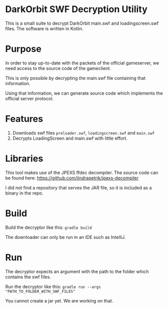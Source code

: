 # DarkOrbit SWF Decryption Utility

This is a small suite to decrypt DarkOrbit main.swf and loadingscreen.swf files.
The software is written in Kotlin.

# Purpose

In order to stay up-to-date with the packets of the official gameserver, we need access to the source code of the
gameclient.

This is only possible by decrypting the main.swf file containing that information.

Using that information, we can generate source code which implements the official server protocol.

# Features

1. Downloads swf files `preloader.swf`, `loadingscreen.swf` and `main.swf`
2. Decrypts LoadingScreen and main.swf with little effort.

# Libraries

This tool makes use of the JPEXS ffdec decompiler.
The source code can be found here: https://github.com/jindrapetrik/jpexs-decompiler

I did not find a repository that serves the JAR file, so it is included as a binary in the repo.

# Build

Build the decryptor like this: `gradle build`

The downloader can only be run in an IDE such as IntelliJ.

# Run

The decryptor expects an argument with the path to the folder which contains the swf files.

Run the decryptor like this: `gradle run --args "PATH_TO_FOLDER_WITH_SWF_FILES"`

You cannot create a jar yet. We are working on that.
